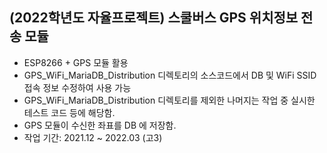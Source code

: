 ## (2022학년도 자율프로젝트) 스쿨버스 GPS 위치정보 전송 모듈

* ESP8266 + GPS 모듈 활용
* GPS_WiFi_MariaDB_Distribution 디렉토리의 소스코드에서 DB 및 WiFi SSID 접속 정보 수정하여 사용 가능
* GPS_WiFi_MariaDB_Distribution 디렉토리를 제외한 나머지는 작업 중 실시한 테스트 코드 등에 해당함.
* GPS 모듈이 수신한 좌표를 DB 에 저장함.
* 작업 기간: 2021.12 ~ 2022.03 (고3)
